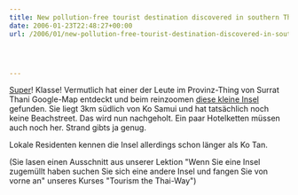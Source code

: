 ```yaml
---
title: New pollution-free tourist destination discovered in southern Thailand
date: 2006-01-23T22:48:27+00:00
url: /2006/01/new-pollution-free-tourist-destination-discovered-in-southern-thailand/




---
```

[Super][1]! Klasse! Vermutlich hat einer der Leute im Provinz-Thing von Surrat Thani Google-Map entdeckt und beim reinzoomen [diese kleine Insel][2] gefunden. Sie liegt 3km südlich von Ko Samui und hat tatsächlich noch keine Beachstreet. Das wird nun nachgeholt. Ein paar Hotelketten müssen auch noch her. Strand gibts ja genug.

Lokale Residenten kennen die Insel allerdings schon länger als Ko Tan.

(Sie lasen einen Ausschnitt aus unserer Lektion "Wenn Sie eine Insel zugemüllt haben suchen Sie sich eine andere Insel und fangen Sie von vorne an" unseres Kurses "Tourism the Thai-Way")

 [1]: http://etna.mcot.net/query.php?nid=6110
 [2]: http://maps.google.com/?ll=9.37116,99.94606&spn=0.058602,0.055618&t=k
